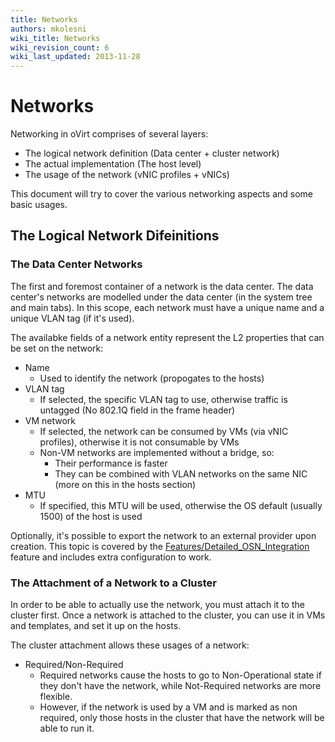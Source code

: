 ```yaml
---
title: Networks
authors: mkolesni
wiki_title: Networks
wiki_revision_count: 6
wiki_last_updated: 2013-11-28
---
```


# Networks

Networking in oVirt comprises of several layers:

*   The logical network definition (Data center + cluster network)
*   The actual implementation (The host level)
*   The usage of the network (vNIC profiles + vNICs)

This document will try to cover the various networking aspects and some basic usages.

## The Logical Network Difeinitions

### The Data Center Networks

The first and foremost container of a network is the data center. The data center's networks are modelled under the data center (in the system tree and main tabs). In this scope, each network must have a unique name and a unique VLAN tag (if it's used).

The availabke fields of a network entity represent the L2 properties that can be set on the network:

*   Name
    -   Used to identify the network (propogates to the hosts)
*   VLAN tag
    -   If selected, the specific VLAN tag to use, otherwise traffic is untagged (No 802.1Q field in the frame header)
*   VM network
    -   If selected, the network can be consumed by VMs (via vNIC profiles), otherwise it is not consumable by VMs
    -   Non-VM networks are implemented without a bridge, so:
        -   Their performance is faster
        -   They can be combined with VLAN networks on the same NIC (more on this in the hosts section)
*   MTU
    -   If specified, this MTU will be used, otherwise the OS default (usually 1500) of the host is used

Optionally, it's possible to export the network to an external provider upon creation. This topic is covered by the [Features/Detailed_OSN_Integration](Features/Detailed_OSN_Integration) feature and includes extra configuration to work.

### The Attachment of a Network to a Cluster

In order to be able to actually use the network, you must attach it to the cluster first. Once a network is attached to the cluster, you can use it in VMs and templates, and set it up on the hosts.

The cluster attachment allows these usages of a network:

*   Required/Non-Required
    -   Required networks cause the hosts to go to Non-Operational state if they don't have the network, while Not-Required networks are more flexible.
    -   However, if the network is used by a VM and is marked as non required, only those hosts in the cluster that have the network will be able to run it.
